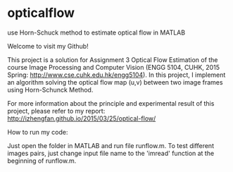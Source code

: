 # opticalflow
use Horn-Schuck method to estimate optical flow in MATLAB

Welcome to visit my Github!

This project is a solution for Assignment 3 Optical Flow Estimation of the course Image Processing and Computer Vision (ENGG 5104, CUHK, 2015 Spring: http://www.cse.cuhk.edu.hk/engg5104). In this project, I implement an algorithm solving the optical flow map (u,v) between two image frames using Horn-Schunck Method.

For more information about the principle and experimental result of this project, please refer to my report: http://izhengfan.github.io/2015/03/25/optical-flow/


How to run my code:

Just open the folder in MATLAB and run file runflow.m. To test different images pairs, just change input file name to the 'imread' function at the beginning of runflow.m.
